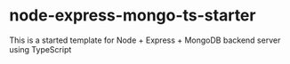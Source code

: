 # node-express-mongo-ts-starter
This is a started template for Node + Express + MongoDB backend server using TypeScript
